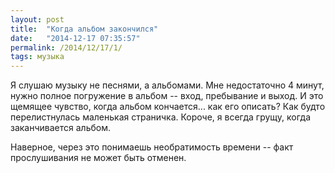 ```yaml
---
layout: post
title:  "Когда альбом закончился"
date:   "2014-12-17 07:35:57"
permalink: /2014/12/17/1/
tags: музыка
---
```


Я слушаю музыку не песнями, а альбомами. Мне недостаточно 4 минут,
нужно полное погружение в альбом -- вход, пребывание и выход. И это
щемящее чувство, когда альбом кончается... как его описать? Как будто
перелистнулась маленькая страничка. Короче, я всегда грущу, когда
заканчивается альбом.

Наверное, через это понимаешь необратимость времени -- факт
прослушивания не может быть отменен.
